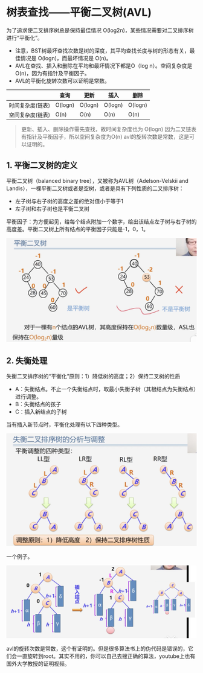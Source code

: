 ﻿# 树表查找——平衡二叉树(AVL)

为了追求使二叉排序树总是保持最佳情况 O(log­2n)，某些情况需要对二叉排序树进行“平衡化”。

* 注意，BST树最坏查找次数是树的深度，其平均查找长度与树的形态有关，最佳情况是 O(log­n)，而最坏情况是 O(n)。
* AVL在查找、插入和删除在平均和最坏情况下都是O（log n）。空间复杂度是O(n)，因为有指针及平衡因子。
* AVL的平衡化旋转次数可以证明是常数。

|                  | 查询    | 更新    | 插入    | 删除    |
| ---------------  | ------  | ------  | ------  | ------  |
| 时间复杂度(链表) | O(logn) | O(logn) | O(logn) | O(logn) |
| 空间复杂度(链表) | O(n)    | O(n)    | O(n)    | O(n)    |

> 更新、插入、删除操作需先查找，故时间复杂度也为 O(logn)
> 因为二叉链表有指针及平衡因子，所以空间复杂度为O(n)
> avl的旋转次数是常数，这是可以证明的。

## 1. 平衡二叉树的定义 ##

平衡二叉树（balanced binary tree），又被称为AVL树（Adelson-Velskii and Landis），一棵平衡二叉树或者是空树，或者是具有下列性质的二叉排序树：

* 左子树与右子树的高度之差的绝对值小于等于1
* 左子树和右子树也是平衡二叉树

平衡因子：为方便起见，给每个结点附加一个数字，给出该结点左子树与右子树的高度差。平衡二叉树上所有结点的平衡因子只能是-1，0，1。

![](https://raw.githubusercontent.com/yixy4app/images/picgo/202209121740612.jpg)

## 2. 失衡处理 ##

失衡二叉排序树的“平衡化”原则：1）降低树的高度；2）保持二叉树的性质

* A：失衡结点。不止一个失衡结点时，取最小失衡子树（其根结点为失衡结点）进行调整。
* B：失衡结点的孩子
* C：插入新结点的子树

当有插入新节点时，平衡化处理有以下四种类型。

![](https://raw.githubusercontent.com/yixy4app/images/picgo/202209121741165.jpg)

一个例子。

![](https://raw.githubusercontent.com/yixy4app/images/picgo/202209121741871.jpg)

avl的旋转次数是常数，这个有证明的。但是很多算法书上的伪代码是错误的，它们会一直旋转到root。其实不用的，你可以自己去搜正确的算法，youtube上也有国外大学教授的证明视频。
